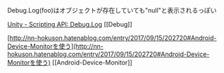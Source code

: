 
Debug.Log(foo)はオブジェクトが存在していても"null"と表示されるっぽい

[Unity - Scripting API: Debug.Log](https://docs.unity3d.com/530/Documentation/ScriptReference/Debug.Log.html)
[[Debug]]

[http://nn-hokuson.hatenablog.com/entry/2017/09/15/202720#Android-Device-Monitorを使う](http://nn-hokuson.hatenablog.com/entry/2017/09/15/202720#Android-Device-Monitorを使う)
[[Android-Device-Monitor]]
